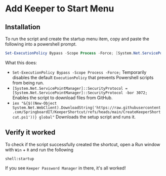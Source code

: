 # Add Keeper to Start Menu

## Installation
To run the script and create the startup menu item, copy and paste the following into a powershell prompt.
```powershell
Set-ExecutionPolicy Bypass -Scope Process -Force; [System.Net.ServicePointManager]::SecurityProtocol = [System.Net.ServicePointManager]::SecurityProtocol -bor 3072; iex "&{$((New-Object System.Net.WebClient).DownloadString('https://raw.githubusercontent.com/SpringboardIT/KeeperShortcut/refs/heads/main/CreateKeeperShortcut.ps1'))} global"
```

What this does:
- `Set-ExecutionPolicy Bypass -Scope Process -Force;` Temporarily disables the default `ExecutionPolicy` that prevents Powershell scripts from being run.
- `[System.Net.ServicePointManager]::SecurityProtocol = [System.Net.ServicePointManager]::SecurityProtocol -bor 3072;` Enables the script to download files from GitHub.
- `iex "&{$((New-Object System.Net.WebClient).DownloadString('https://raw.githubusercontent.com/SpringboardIT/KeeperShortcut/refs/heads/main/CreateKeeperShortcut.ps1'))} global"` Downloads the setup script and runs it.


## Verify it worked
To check if the script successfully created the shortcut, open a Run window with `Win` + `R` and run the following
```
shell:startup
```
If you see `Keeper Password Manager` in there, it's all worked!
